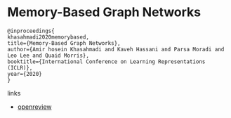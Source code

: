 # Memory-Based Graph Networks

```
@inproceedings{
khasahmadi2020memorybased,
title={Memory-Based Graph Networks},
author={Amir hosein Khasahmadi and Kaveh Hassani and Parsa Moradi and Leo Lee and Quaid Morris},
booktitle={International Conference on Learning Representations (ICLR)},
year={2020}
}
```

links
- [openreview](https://openreview.net/forum?id=r1laNeBYPB)
